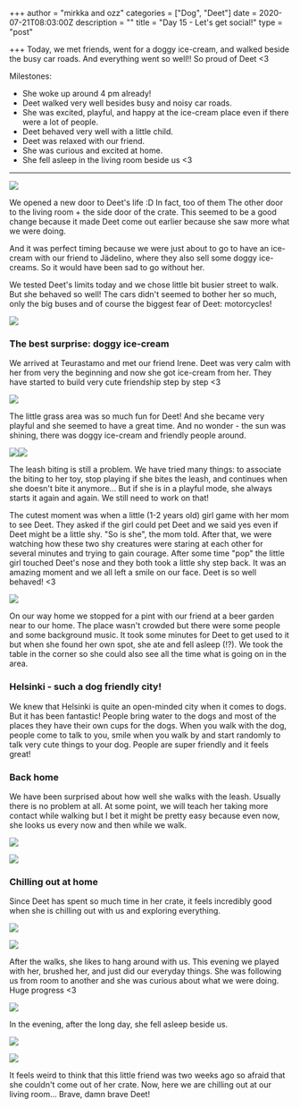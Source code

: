 +++
author = "mirkka and ozz"
categories = ["Dog", "Deet"]
date = 2020-07-21T08:03:00Z
description = ""
title = "Day 15 - Let's get social!"
type = "post"

+++
Today, we met friends, went for a doggy ice-cream, and walked beside the busy car roads. And everything went so well!! So proud of Deet <3

Milestones:

* She woke up around 4 pm already!
* Deet walked very well besides busy and noisy car roads.
* She was excited, playful, and happy at the ice-cream place even if there were a lot of people.
* Deet behaved very well with a little child.
* Deet was relaxed with our friend.
* She was curious and excited at home.
* She fell asleep in the living room beside us <3

***

![](/images/20200719_145221.jpg)

We opened a new door to Deet's life :D In fact, too of them The other door to the living room + the side door of the crate. This seemed to be a good change because it made Deet come out earlier because she saw more what we were doing.

And it was perfect timing because we were just about to go to have an ice-cream with our friend to Jädelino, where they also sell some doggy ice-creams. So it would have been sad to go without her.

We tested Deet's limits today and we chose little bit busier street to walk. But she behaved so well! The cars didn't seemed to bother her so much, only the big buses and of course the biggest fear of Deet: motorcycles!

![](/images/20200719_185843.jpg)

### The best surprise: doggy ice-cream

We arrived at Teurastamo and met our friend Irene. Deet was very calm with her from very the beginning and now she got ice-cream from her. They have started to build very cute friendship step by step <3

![](/images/20200719_171423.jpg)

The little grass area was so much fun for Deet! And she became very playful and she seemed to have a great time. And no wonder - the sun was shining,  there was doggy ice-cream and friendly people around.

![](/images/20200719_173055.jpg)![](/images/img_20200719_175858.jpg)

The leash biting is still a problem. We have tried many things: to associate the biting to her toy, stop playing if she bites the leash, and continues when she doesn't bite it anymore... But if she is in a playful mode, she always starts it again and again. We still need to work on that!

The cutest moment was when a little (1-2 years old) girl game with her mom to see Deet. They asked if the girl could pet Deet and we said yes even if Deet might be a little shy. "So is she", the mom told. After that, we were watching how these two shy creatures were staring at each other for several minutes and trying to gain courage. After some time "pop" the little girl touched Deet's nose and they both took a little shy step back. It was an amazing moment and we all left a smile on our face. Deet is so well behaved! <3

![](/images/20200719_195341.jpg)

On our way home we stopped for a pint with our friend at a beer garden near to our home. The place wasn't crowded but there were some people and some background music. It took some minutes for Deet to get used to it but when she found her own spot, she ate and fell asleep (!?). We took the table in the corner so she could also see all the time what is going on in the area.

### Helsinki - such a dog friendly city!

We knew that Helsinki is quite an open-minded city when it comes to dogs. But it has been fantastic! People bring water to the dogs and most of the places they have their own cups for the dogs. When you walk with the dog, people come to talk to you, smile when you walk by and start randomly to talk very cute things to your dog. People are super friendly and it feels great!

### Back home

We have been surprised about how well she walks with the leash. Usually there is no problem at all. At some point, we will teach her taking more contact while walking but I bet it might be pretty easy because even now, she looks us every now and then while we walk.

![](/images/20200719_211155.jpg)

![](/images/img_20200719_210507.jpg)

### Chilling out at home

Since Deet has spent so much time in her crate, it feels incredibly good when she is chilling out with us and exploring everything.

![](/images/20200719_215207.jpg)

![](/images/20200719_224239.jpg)

After the walks, she likes to hang around with us. This evening we played with her, brushed her, and just did our everyday things. She was following us from room to another and she was curious about what we were doing. Huge progress <3

![](/images/20200719_220510.jpg)

In the evening, after the long day, she fell asleep beside us.

![](/images/20200719_224024.jpg)

![](/images/20200719_230342.jpg)

It feels weird to think that this little friend was two weeks ago so afraid that she couldn't come out of her crate. Now, here we are chilling out at our living room... Brave, damn brave Deet!
